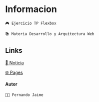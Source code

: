 <h1>Informacion</h1>

`🎮 Ejercicio TP Flexbox`

`📚 Materia Desarrollo y Arquitectura Web`

<h2>Links</h2>

[📰 Noticia](https://www.clarin.com/loterias-y-quinielas/quiniela-cordoba-resultado-sorteo-primera-manana-hoy-jueves-10-abril_0_8jBo449ArZ.html#google_vignette)

[🌐 Pages](https://fernandojaime.github.io/Materia-ArquitecturaWeb/)


<h4>Autor</h4>

`🧑‍💻 Fernando Jaime`
